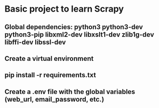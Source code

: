 # Basic project to learn Scrapy

## Global dependencies: python3 python3-dev python3-pip libxml2-dev libxslt1-dev zlib1g-dev libffi-dev libssl-dev

## Create a virtual environment

## pip install -r requirements.txt

## Create a .env file with the global variables (web_url, email_password, etc.)
